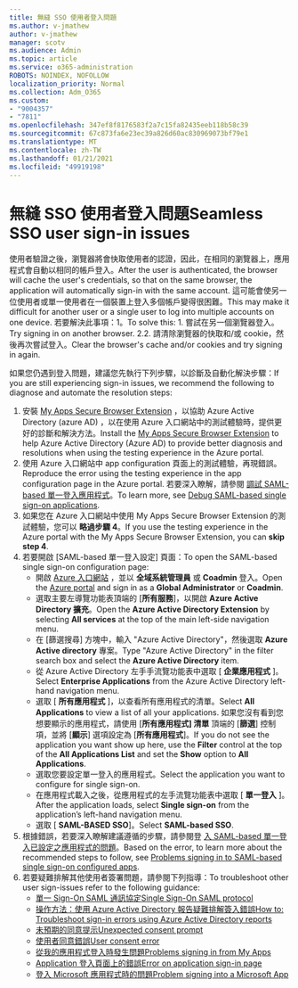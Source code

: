 ```yaml
---
title: 無縫 SSO 使用者登入問題
ms.author: v-jmathew
author: v-jmathew
manager: scotv
ms.audience: Admin
ms.topic: article
ms.service: o365-administration
ROBOTS: NOINDEX, NOFOLLOW
localization_priority: Normal
ms.collection: Adm_O365
ms.custom:
- "9004357"
- "7811"
ms.openlocfilehash: 347ef8f8176583f2a7c15fa82435eeb118b58c39
ms.sourcegitcommit: 67c873fa6e23ec39a826d60ac830969073bf79e1
ms.translationtype: MT
ms.contentlocale: zh-TW
ms.lasthandoff: 01/21/2021
ms.locfileid: "49919198"
---
```

# <a name="seamless-sso-user-sign-in-issues"></a><span data-ttu-id="75773-102">無縫 SSO 使用者登入問題</span><span class="sxs-lookup"><span data-stu-id="75773-102">Seamless SSO user sign-in issues</span></span>

<span data-ttu-id="75773-103">使用者驗證之後，瀏覽器將會快取使用者的認證，因此，在相同的瀏覽器上，應用程式會自動以相同的帳戶登入。</span><span class="sxs-lookup"><span data-stu-id="75773-103">After the user is authenticated, the browser will cache the user's credentials, so that on the same browser, the application will automatically sign-in with the same account.</span></span> <span data-ttu-id="75773-104">這可能會使另一位使用者或單一使用者在一個裝置上登入多個帳戶變得很困難。</span><span class="sxs-lookup"><span data-stu-id="75773-104">This may make it difficult for another user or a single user to log into multiple accounts on one device.</span></span> <span data-ttu-id="75773-105">若要解決此事項：1。</span><span class="sxs-lookup"><span data-stu-id="75773-105">To solve this: 1.</span></span> <span data-ttu-id="75773-106">嘗試在另一個瀏覽器登入。</span><span class="sxs-lookup"><span data-stu-id="75773-106">Try signing in on another browser.</span></span> <span data-ttu-id="75773-107">2.</span><span class="sxs-lookup"><span data-stu-id="75773-107">2.</span></span> <span data-ttu-id="75773-108">請清除瀏覽器的快取和/或 cookie，然後再次嘗試登入。</span><span class="sxs-lookup"><span data-stu-id="75773-108">Clear the browser's cache and/or cookies and try signing in again.</span></span>

<span data-ttu-id="75773-109">如果您仍遇到登入問題，建議您先執行下列步驟，以診斷及自動化解決步驟：</span><span class="sxs-lookup"><span data-stu-id="75773-109">If you are still experiencing sign-in issues, we recommend the following to diagnose and automate the resolution steps:</span></span>

1. <span data-ttu-id="75773-110">安裝 [My Apps Secure Browser Extension](https://docs.microsoft.com/azure/active-directory/manage-apps/access-panel-extension-problem-installing) ，以協助 Azure Active Directory (azure AD) ，以在使用 Azure 入口網站中的測試體驗時，提供更好的診斷和解決方法。</span><span class="sxs-lookup"><span data-stu-id="75773-110">Install the [My Apps Secure Browser Extension](https://docs.microsoft.com/azure/active-directory/manage-apps/access-panel-extension-problem-installing) to help Azure Active Directory (Azure AD) to provide better diagnosis and resolutions when using the testing experience in the Azure portal.</span></span>
2. <span data-ttu-id="75773-111">使用 Azure 入口網站中 app configuration 頁面上的測試體驗，再現錯誤。</span><span class="sxs-lookup"><span data-stu-id="75773-111">Reproduce the error using the testing experience in the app configuration page in the Azure portal.</span></span> <span data-ttu-id="75773-112">若要深入瞭解，請參閱 [調試 SAML-based 單一登入應用程式](https://docs.microsoft.com/azure/active-directory/azuread-dev/howto-v1-debug-saml-sso-issues)。</span><span class="sxs-lookup"><span data-stu-id="75773-112">To learn more, see [Debug SAML-based single sign-on applications](https://docs.microsoft.com/azure/active-directory/azuread-dev/howto-v1-debug-saml-sso-issues).</span></span>
3. <span data-ttu-id="75773-113">如果您在 Azure 入口網站中使用 My Apps Secure Browser Extension 的測試體驗，您可以 **略過步驟 4**。</span><span class="sxs-lookup"><span data-stu-id="75773-113">If you use the testing experience in the Azure portal with the My Apps Secure Browser Extension, you can **skip step 4**.</span></span>
4. <span data-ttu-id="75773-114">若要開啟 [SAML-based 單一登入設定] 頁面：</span><span class="sxs-lookup"><span data-stu-id="75773-114">To open the SAML-based single sign-on configuration page:</span></span>
    - <span data-ttu-id="75773-115">開啟 [Azure 入口網站](https://portal.azure.com/) ，並以 **全域系統管理員** 或 **Coadmin** 登入。</span><span class="sxs-lookup"><span data-stu-id="75773-115">Open the [Azure portal](https://portal.azure.com/) and sign in as a **Global Administrator** or **Coadmin**.</span></span>
    - <span data-ttu-id="75773-116">選取主要左導覽功能表頂端的 [**所有服務**]，以開啟 **Azure Active Directory 擴充**。</span><span class="sxs-lookup"><span data-stu-id="75773-116">Open the **Azure Active Directory Extension** by selecting **All services** at the top of the main left-side navigation menu.</span></span>
    - <span data-ttu-id="75773-117">在 [篩選搜尋] 方塊中，輸入 "Azure Active Directory"，然後選取 **Azure Active directory** 專案。</span><span class="sxs-lookup"><span data-stu-id="75773-117">Type "Azure Active Directory" in the filter search box and select the **Azure Active Directory** item.</span></span>
    - <span data-ttu-id="75773-118">從 Azure Active Directory 左手手流覽功能表中選取 [ **企業應用程式** ]。</span><span class="sxs-lookup"><span data-stu-id="75773-118">Select **Enterprise Applications** from the Azure Active Directory left-hand navigation menu.</span></span>
    - <span data-ttu-id="75773-119">選取 [ **所有應用程式** ]，以查看所有應用程式的清單。</span><span class="sxs-lookup"><span data-stu-id="75773-119">Select **All Applications** to view a list of all your applications.</span></span> <span data-ttu-id="75773-120">如果您沒有看到您想要顯示的應用程式，請使用 [**所有應用程式] 清單** 頂端的 [**篩選**] 控制項，並將 [**顯示**] 選項設定為 [**所有應用程式**]。</span><span class="sxs-lookup"><span data-stu-id="75773-120">If you do not see the application you want show up here, use the **Filter** control at the top of the **All Applications List** and set the **Show** option to **All Applications**.</span></span>
    - <span data-ttu-id="75773-121">選取您要設定單一登入的應用程式。</span><span class="sxs-lookup"><span data-stu-id="75773-121">Select the application you want to configure for single sign-on.</span></span>
    - <span data-ttu-id="75773-122">在應用程式載入之後，從應用程式的左手流覽功能表中選取 [ **單一登入** ]。</span><span class="sxs-lookup"><span data-stu-id="75773-122">After the application loads, select **Single sign-on** from the application’s left-hand navigation menu.</span></span>
    - <span data-ttu-id="75773-123">選取 [ **SAML-BASED SSO**]。</span><span class="sxs-lookup"><span data-stu-id="75773-123">Select **SAML-based SSO**.</span></span>
5. <span data-ttu-id="75773-124">根據錯誤，若要深入瞭解建議遵循的步驟，請參閱登 [入 SAML-based 單一登入已設定之應用程式的問題](https://docs.microsoft.com/azure/active-directory/manage-apps/application-sign-in-problem-federated-sso-gallery#application-not-found-in-directory)。</span><span class="sxs-lookup"><span data-stu-id="75773-124">Based on the error, to learn more about the recommended steps to follow, see [Problems signing in to SAML-based single sign-on configured apps](https://docs.microsoft.com/azure/active-directory/manage-apps/application-sign-in-problem-federated-sso-gallery#application-not-found-in-directory).</span></span>
6. <span data-ttu-id="75773-125">若要疑難排解其他使用者簽署問題，請參閱下列指導：</span><span class="sxs-lookup"><span data-stu-id="75773-125">To troubleshoot other user sign-issues refer to the following guidance:</span></span>
    - [<span data-ttu-id="75773-126">單一 Sign-On SAML 通訊協定</span><span class="sxs-lookup"><span data-stu-id="75773-126">Single Sign-On SAML protocol</span></span>](https://docs.microsoft.com/azure/active-directory/develop/single-sign-on-saml-protocol)
    - [<span data-ttu-id="75773-127">操作方法：使用 Azure Active Directory 報告疑難排解簽入錯誤</span><span class="sxs-lookup"><span data-stu-id="75773-127">How to: Troubleshoot sign-in errors using Azure Active Directory reports</span></span>](https://docs.microsoft.com/azure/active-directory/reports-monitoring/howto-troubleshoot-sign-in-errors)
    - [<span data-ttu-id="75773-128">未預期的同意提示</span><span class="sxs-lookup"><span data-stu-id="75773-128">Unexpected consent prompt</span></span>](https://docs.microsoft.com/azure/active-directory/manage-apps/application-sign-in-unexpected-user-consent-prompt)
    - [<span data-ttu-id="75773-129">使用者同意錯誤</span><span class="sxs-lookup"><span data-stu-id="75773-129">User consent error</span></span>](https://docs.microsoft.com/azure/active-directory/manage-apps/application-sign-in-unexpected-user-consent-error)
    - [<span data-ttu-id="75773-130">從我的應用程式登入時發生問題</span><span class="sxs-lookup"><span data-stu-id="75773-130">Problems signing in from My Apps</span></span>](https://docs.microsoft.com/azure/active-directory/manage-apps/application-sign-in-other-problem-access-panel)
    - [<span data-ttu-id="75773-131">Application 登入頁面上的錯誤</span><span class="sxs-lookup"><span data-stu-id="75773-131">Error on application sign-in page</span></span>](https://docs.microsoft.com/azure/active-directory/manage-apps/application-sign-in-problem-application-error)
    - [<span data-ttu-id="75773-132">登入 Microsoft 應用程式時的問題</span><span class="sxs-lookup"><span data-stu-id="75773-132">Problem signing into a Microsoft App</span></span>](https://docs.microsoft.com/azure/active-directory/manage-apps/application-sign-in-problem-first-party-microsoft)
